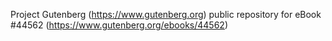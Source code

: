 Project Gutenberg (https://www.gutenberg.org) public repository for eBook #44562 (https://www.gutenberg.org/ebooks/44562)
